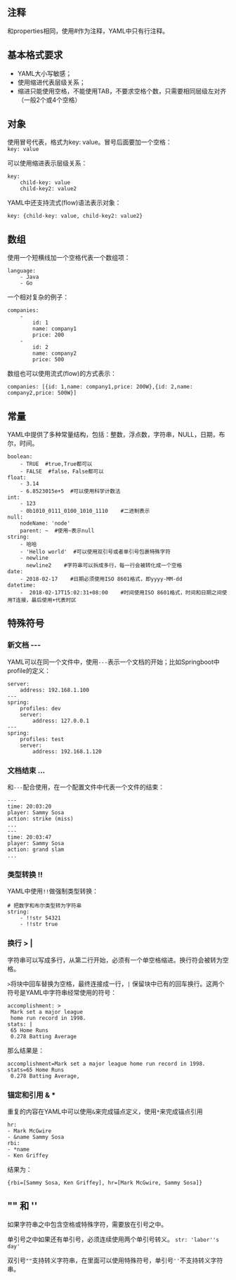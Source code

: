 
## 注释
和properties相同，使用#作为注释，YAML中只有行注释。
    
## 基本格式要求
- YAML大小写敏感；
- 使用缩进代表层级关系；
- 缩进只能使用空格，不能使用TAB，不要求空格个数，只需要相同层级左对齐（一般2个或4个空格）
    
## 对象
使用冒号代表，格式为key: value。冒号后面要加一个空格：    
`key: value`
    
可以使用缩进表示层级关系：
    
```
key: 
    child-key: value
    child-key2: value2
```
    
YAML中还支持流式(flow)语法表示对象：
    
```
key: {child-key: value, child-key2: value2}
```

## 数组
使用一个短横线加一个空格代表一个数组项：
    
```
language:
    - Java
    - Go
```
    
一个相对复杂的例子：
    
```
companies:
    -
        id: 1
        name: company1
        price: 200
    -
        id: 2
        name: company2
        price: 500
```
    
数组也可以使用流式(flow)的方式表示：
    
```
companies: [{id: 1,name: company1,price: 200W},{id: 2,name: company2,price: 500W}]
```
    
## 常量
YAML中提供了多种常量结构，包括：整数，浮点数，字符串，NULL，日期，布尔，时间。
    
```
boolean: 
    - TRUE  #true,True都可以
    - FALSE  #false，False都可以
float:
    - 3.14
    - 6.8523015e+5  #可以使用科学计数法
int:
    - 123
    - 0b1010_0111_0100_1010_1110    #二进制表示
null:
    nodeName: 'node'
    parent: ~  #使用~表示null
string:
    - 哈哈
    - 'Hello world'  #可以使用双引号或者单引号包裹特殊字符
    - newline
      newline2    #字符串可以拆成多行，每一行会被转化成一个空格
date:
    - 2018-02-17    #日期必须使用ISO 8601格式，即yyyy-MM-dd
datetime: 
    -  2018-02-17T15:02:31+08:00    #时间使用ISO 8601格式，时间和日期之间使用T连接，最后使用+代表时区
```
    
## 特殊符号
### 新文档 ---
YAML可以在同一个文件中，使用`---`表示一个文档的开始；比如Springboot中profile的定义：
    
```
server:
    address: 192.168.1.100
---
spring:
    profiles: dev
    server:
        address: 127.0.0.1
---
spring:
    profiles: test
    server:
        address: 192.168.1.120
```

### 文档结束 ...
和`---`配合使用，在一个配置文件中代表一个文件的结束：
    
```
---
time: 20:03:20
player: Sammy Sosa
action: strike (miss)
...
---
time: 20:03:47
player: Sammy Sosa
action: grand slam
...
```
    
### 类型转换 !!
YAML中使用`!!`做强制类型转换：
    
```
# 把数字和布尔类型转为字符串
string:
    - !!str 54321
    - !!str true
```
    
### 换行 > |
字符串可以写成多行，从第二行开始，必须有一个单空格缩进。换行符会被转为空格。
    
`>`将块中回车替换为空格，最终连接成一行，`|` 保留块中已有的回车换行。这两个符号是YAML中字符串经常使用的符号：
    
```
accomplishment: >
 Mark set a major league
 home run record in 1998.
stats: |
 65 Home Runs
 0.278 Batting Average
```
    
那么结果是：
    
```
accomplishment=Mark set a major league home run record in 1998.
stats=65 Home Runs
 0.278 Batting Average,
```
    
### 锚定和引用 & *
重复的内容在YAML中可以使用`&`来完成锚点定义，使用`*`来完成锚点引用
    
```
hr:
- Mark McGwire
- &name Sammy Sosa
rbi:
- *name 
- Ken Griffey
```
    
结果为：
    
```
{rbi=[Sammy Sosa, Ken Griffey], hr=[Mark McGwire, Sammy Sosa]}
```
    

## "" 和 ''
如果字符串之中包含空格或特殊字符，需要放在引号之中。
    
单引号之中如果还有单引号，必须连续使用两个单引号转义。 `str: 'labor''s day'`


双引号`""`支持转义字符串，在里面可以使用特殊符号，单引号`''`不支持转义字符串。

